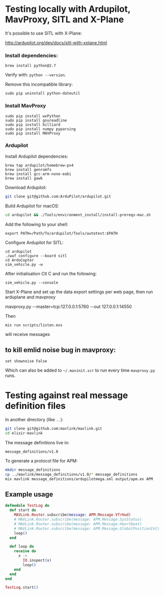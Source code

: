 # Testing locally with Ardupilot, MavProxy, SITL and X-Plane

It's possible to use SITL with X-Plane:

http://ardupilot.org/dev/docs/sitl-with-xplane.html

### Install dependencies:

```
brew install python@2.7
```

Verify with: `python --version`.

Remove this incompatible library:

```
sudo pip uninstall python-dateutil
```

### Install MavProxy

```
sudo pip install wxPython
sudo pip install gnureadline
sudo pip install billiard
sudo pip install numpy pyparsing
sudo pip install MAVProxy
```

### Ardupilot

Install Ardupilot dependencies:

```
brew tap ardupilot/homebrew-px4
brew install genromfs
brew install gcc-arm-none-eabi
brew install gawk
```

Download Ardupilot:

```bash
git clone git@github.com:ArduPilot/ardupilot.git
```

Build Ardupilot for macOS:

```bash
cd ardupilot && ./Tools/environment_install/install-prereqs-mac.sh
```

Add the following to your shell:

```
export PATH=/Path/To/ardupilot/Tools/autotest:$PATH
```

Configure Ardupilot for SITL:

```
cd ardupilot
./waf configure --board sitl
cd ArduCopter
sim_vehicle.py -w
```

After initialisation Ctl C and run the following:

```
sim_vehicle.py --console
```

Start X-Plane and set up the data export settings per web page, then run arduplane and mavproxy

mavproxy.py --master=tcp:127.0.0.1:5760 --out 127.0.0.1:14550

Then

```bash
mix run scripts/listen.exs
```

will receive messages

## to kill emlid noise bug in mavproxy:

```
set shownoise False
```

Which can also be added to `~/.mavinit.scr` to run every time `mavproxy.py` runs.

# Testing against real message definition files

In another directory (like `..`):

```bash
git clone git@github.com:mavlink/mavlink.git
cd elixir-mavlink
```

The message definitions live in:

```
message_definitions/v1.0
```

To generate a protocol file for APM:

```bash
mkdir message_definitions
cp ../mavlink/message_definitions/v1.0/* message_definitions
mix mavlink message_definitions/ardupilotmega.xml output/apm.ex APM
```

## Example usage

```elixir
defmodule TestLog do
  def start do
    MAVLink.Router.subscribe(message: APM.Message.VfrHud)
    # MAVLink.Router.subscribe(message: APM.Message.SysStatus)
    # MAVLink.Router.subscribe(message: APM.Message.Heartbeat)
    # MAVLink.Router.subscribe(message: APM.Message.GlobalPositionInt)
    loop()
  end

  def loop do
    receive do
      x ->
        IO.inspect(x)
        loop()
    end
  end
end

TestLog.start()
```
